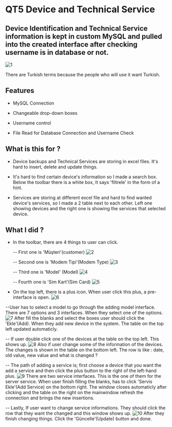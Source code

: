 
# QT5 Device and Technical Service

## Device Identification and Technical Service information is kept in custom MySQL and pulled into the created interface after checking username is in database or not. 
![1](https://user-images.githubusercontent.com/66219795/182785075-8dd3a605-7e5f-443a-9fff-d5557f042dad.png)


There are Turkish terms because the people who will use it want Turkish.
## Features

 - MySQL Connection

 - Changeable drop-down boxes

 - Username control

 - File Read for Database Connection and Username Check

 ## What is this for ?

 - Device backups and Technical Services are storing in excel files. It's hard to insert, delete and update things.
 
 - It's hard to find certain device's information so I made a search box. Below the toolbar there is a white box, It says 'filtrele' in the form of a hint.

 - Services are storing at different excel file and hard to find wanted device's services, so I made a 2 table next to each other. Left one showing devices and the right one is showing the services that selected device.

 ## What I did ?

 -  In the toolbar, there are 4 things to user can click.
 
    -- First one is 'Müşteri'(customer)
    ![2](https://user-images.githubusercontent.com/66219795/182785221-162816f9-9d90-4a36-8099-9f4ea1f2b86e.png)
    
    -- Second one is 'Modem Tipi'(Modem Type)
    ![3](https://user-images.githubusercontent.com/66219795/182785295-edbbf193-52ff-4471-aa78-8d93f6d90e0c.png)

    -- Third one is 'Model' (Model)
    ![4](https://user-images.githubusercontent.com/66219795/182785400-7708277d-326d-4144-824b-e64d4b97bd0c.png)

    -- Fourth one is 'Sim Kart'(Sim Card)
    ![5](https://user-images.githubusercontent.com/66219795/182785471-fd1cb5fc-87c9-47da-87ea-eca7b3a78bc3.png)

- On the top left, there is a plus icon. When user click this plus, a pre-interface is open.
![6](https://user-images.githubusercontent.com/66219795/182785580-975b106b-34d8-4c67-873b-9a9ed5a9bd3d.png)

--User has to select a model to go through the adding model interface. There are 7 options and 3 interfaces. When they select one of the options.
![7](https://user-images.githubusercontent.com/66219795/182785621-3520dcf2-cbb7-47fd-8fd3-4712182dba51.png)
 After fill the blanks and select the boxes user should click the 'Ekle'(Add). When they add new device in the system. The table on the top left updated automaticly.

 -- If user double click one of the devices at the table on the top left. This shows up.
 ![8](https://user-images.githubusercontent.com/66219795/182785671-9fbd395e-4337-411b-892b-e511dacbee3c.png)
Also if user change some of the information of the devices. The changes is shown in the table on the bottom left. The row is like : date, old value, new value and what is changed ?

-- The path of adding a service is; first choose a device that you want the add a service and then click the plus button to the right of the left-hand plus.
![9](https://user-images.githubusercontent.com/66219795/182785717-18c80ed8-7b5d-4f30-a127-410008d63069.png)
There are two service interfaces. This is the one of them for the server service. When user finish filling the blanks, has to click 'Servis Ekle'(Add Service) on the bottom right. The window closes automaticly after clicking and the table on the right on the mainwindow refresh the connection and brings the new insertions.

-- Lastly, If user want to change service informations. They should click the row that they want the changed and this window shows up.
![10](https://user-images.githubusercontent.com/66219795/182785762-dc4b3146-9c4f-440f-adb8-aa2a81e74a8a.png)
After they finish changing things. Click the 'Güncelle'(Update) button and done.

